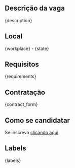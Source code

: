 ## Descrição da vaga

{description}

## Local

{workplace} - {state}

## Requisitos

{requirements}

## Contratação

{contract_form}

## Como se candidatar

Se inscreva [clicando aqui]({website_url}/job/{job_id})

## Labels

{labels}